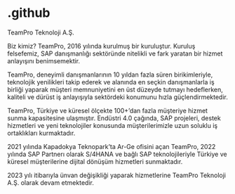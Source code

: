 # .github
TeamPro Teknoloji A.Ş.

Biz kimiz?
TeamPro, 2016 yılında kurulmuş bir kuruluştur. Kuruluş felsefemiz, SAP danışmanlığı sektöründe nitelikli ve fark yaratan bir hizmet anlayışını benimsemektir.

TeamPro, deneyimli danışmanlarının 10 yıldan fazla süren birikimleriyle, teknolojik yenilikleri takip ederek ve alanında en seçkin danışmanlarla iş birliği yaparak müşteri memnuniyetini en üst düzeyde tutmayı hedeflerken, kaliteli ve dürüst iş anlayışıyla sektördeki konumunu hızla güçlendirmektedir.

TeamPro, Türkiye ve küresel ölçekte 100+’dan fazla müşteriye hizmet sunma kapasitesine ulaşmıştır. Endüstri 4.0 çağında, SAP projeleri, destek hizmetleri ve yeni teknolojiler konusunda müşterilerimizle uzun soluklu iş ortaklıkları kurmaktadır.

2021 yılında Kapadokya Teknopark’ta Ar-Ge ofisini açan TeamPro, 2022 yılında SAP Partnerı olarak S/4HANA ve bağlı SAP teknolojileriyle Türkiye ve küresel müşterilerine dijital dönüşüm hizmetleri sunmaktadır.

2023 yılı itibarıyla ünvan değişikliği yaparak hizmetlerine TeamPro Teknoloji A.Ş. olarak devam etmektedir.
